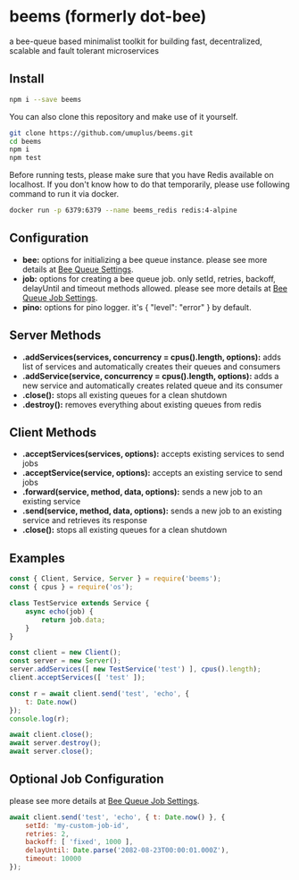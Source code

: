 # beems (formerly dot-bee)

a bee-queue based minimalist toolkit for building fast, decentralized, scalable and fault tolerant microservices

## Install

```bash
npm i --save beems
```

You can also clone this repository and make use of it yourself.

```bash
git clone https://github.com/umuplus/beems.git
cd beems
npm i
npm test
```

Before running tests, please make sure that you have Redis available on localhost.
If you don't know how to do that temporarily, please use following command to run it via docker.

```bash
docker run -p 6379:6379 --name beems_redis redis:4-alpine
```

## Configuration

- **bee:** options for initializing a bee queue instance. please see more details at [Bee Queue Settings](https://github.com/bee-queue/bee-queue#settings).
- **job:** options for creating a bee queue job. only setId, retries, backoff, delayUntil and timeout methods allowed. please see more details at [Bee Queue Job Settings](https://github.com/bee-queue/bee-queue#methods-1).
- **pino:** options for pino logger. it's { "level": "error" } by default.

## Server Methods

- **.addServices(services, concurrency = cpus().length, options):**
    adds list of services and automatically creates their queues and consumers
- **.addService(service, concurrency = cpus().length, options):**
    adds a new service and automatically creates related queue and its consumer
- **.close():** stops all existing queues for a clean shutdown
- **.destroy():** removes everything about existing queues from redis

## Client Methods

- **.acceptServices(services, options):** accepts existing services to send jobs
- **.acceptService(service, options):** accepts an existing service to send jobs
- **.forward(service, method, data, options):** sends a new job to an existing service
- **.send(service, method, data, options):** sends a new job to an existing service and retrieves its response
- **.close():** stops all existing queues for a clean shutdown

## Examples

```js
const { Client, Service, Server } = require('beems');
const { cpus } = require('os');

class TestService extends Service {
    async echo(job) {
        return job.data;
    }
}

const client = new Client();
const server = new Server();
server.addServices([ new TestService('test') ], cpus().length);
client.acceptServices([ 'test' ]);

const r = await client.send('test', 'echo', {
    t: Date.now()
});
console.log(r);

await client.close();
await server.destroy();
await server.close();
```

## Optional Job Configuration

please see more details at [Bee Queue Job Settings](https://github.com/bee-queue/bee-queue#methods-1).

```js
await client.send('test', 'echo', { t: Date.now() }, {
    setId: 'my-custom-job-id',
    retries: 2,
    backoff: [ 'fixed', 1000 ],
    delayUntil: Date.parse('2082-08-23T00:00:01.000Z'),
    timeout: 10000
});
```
